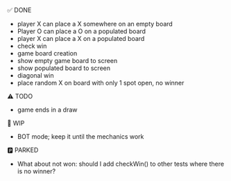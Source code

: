 ✅ DONE

- player X can place a X somewhere on an empty board
- Player O can place a O on a populated board
- player X can place a X on a populated board
- check win
- game board creation
- show empty game board to screen
- show populated board to screen
- diagonal win
- place random X on board with only 1 spot open, no winner

⚠️ TODO

- game ends in a draw

🚧 WIP

- BOT mode; keep it until the mechanics work

🅿️ PARKED

- What about not won: should I add checkWin() to other tests where there is no winner?
